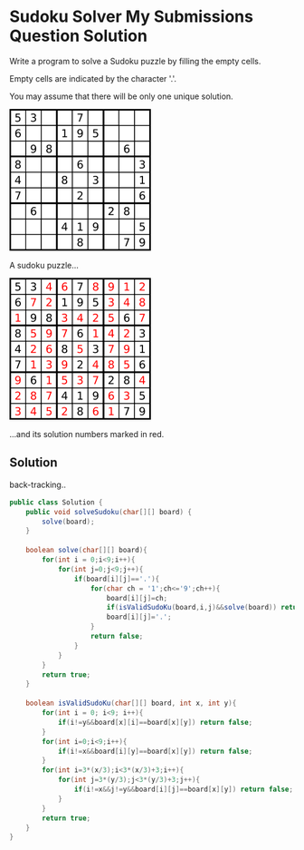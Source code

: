 # Sudoku Solver My Submissions Question Solution

Write a program to solve a Sudoku puzzle by filling the empty cells.

Empty cells are indicated by the character '.'.

You may assume that there will be only one unique solution.

![](l2.png)

A sudoku puzzle...

![](l3.png)

...and its solution numbers marked in red.

## Solution

back-tracking..

```java
public class Solution {
    public void solveSudoku(char[][] board) {
        solve(board);
    }
    
    boolean solve(char[][] board){
        for(int i = 0;i<9;i++){
            for(int j=0;j<9;j++){
                if(board[i][j]=='.'){
                    for(char ch = '1';ch<='9';ch++){
                        board[i][j]=ch;
                        if(isValidSudoKu(board,i,j)&&solve(board)) return true;
                        board[i][j]='.';
                    }
                    return false;
                }
            }
        }
        return true;
    }
    
    boolean isValidSudoKu(char[][] board, int x, int y){
        for(int i = 0; i<9; i++){
            if(i!=y&&board[x][i]==board[x][y]) return false;
        }
        for(int i=0;i<9;i++){
            if(i!=x&&board[i][y]==board[x][y]) return false;
        }
        for(int i=3*(x/3);i<3*(x/3)+3;i++){
            for(int j=3*(y/3);j<3*(y/3)+3;j++){
                if(i!=x&&j!=y&&board[i][j]==board[x][y]) return false;
            }
        }
        return true;
    }
}
```